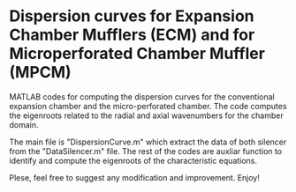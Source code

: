 # Dispersion curves for Expansion Chamber Mufflers (ECM) and for Microperforated Chamber Muffler (MPCM)
MATLAB codes for computing the dispersion curves for the conventional expansion chamber and the micro-perforated chamber. The code computes the eigenroots related to the radial and axial wavenumbers for the chamber domain.

The main file is "DispersionCurve.m" which extract the data of both silencer from the "DataSilencer.m" file. The rest of the codes are auxliar function to identify and compute the eigenroots of the characteristic equations.

Plese, feel free to suggest any modification and improvement. Enjoy!
